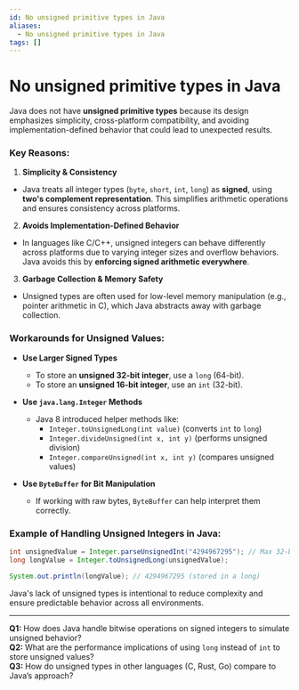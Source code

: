 ```yaml
---
id: No unsigned primitive types in Java
aliases:
  - No unsigned primitive types in Java
tags: []
---
```


# No unsigned primitive types in Java

Java does not have **unsigned primitive types** because its design emphasizes simplicity, cross-platform compatibility, and avoiding implementation-defined behavior that could lead to unexpected results.

### Key Reasons:

1. **Simplicity & Consistency**

- Java treats all integer types (`byte`, `short`, `int`, `long`) as **signed**, using **two's complement representation**. This simplifies arithmetic operations and ensures consistency across platforms.

2. **Avoids Implementation-Defined Behavior**

- In languages like C/C++, unsigned integers can behave differently across platforms due to varying integer sizes and overflow behaviors. Java avoids this by **enforcing signed arithmetic everywhere**.

3. **Garbage Collection & Memory Safety**

- Unsigned types are often used for low-level memory manipulation (e.g., pointer arithmetic in C), which Java abstracts away with garbage collection.

### Workarounds for Unsigned Values:

- **Use Larger Signed Types**

  - To store an **unsigned 32-bit integer**, use a `long` (64-bit).
  - To store an **unsigned 16-bit integer**, use an `int` (32-bit).

- **Use `java.lang.Integer` Methods**

  - Java 8 introduced helper methods like:
    - `Integer.toUnsignedLong(int value)` (converts `int` to `long`)
    - `Integer.divideUnsigned(int x, int y)` (performs unsigned division)
    - `Integer.compareUnsigned(int x, int y)` (compares unsigned values)

- **Use `ByteBuffer` for Bit Manipulation**
  - If working with raw bytes, `ByteBuffer` can help interpret them correctly.

### Example of Handling Unsigned Integers in Java:

```java
int unsignedValue = Integer.parseUnsignedInt("4294967295"); // Max 32-bit unsigned
long longValue = Integer.toUnsignedLong(unsignedValue);

System.out.println(longValue); // 4294967295 (stored in a long)
```

Java's lack of unsigned types is intentional to reduce complexity and ensure predictable behavior across all environments.

---

**Q1:** How does Java handle bitwise operations on signed integers to simulate unsigned behavior?  
**Q2:** What are the performance implications of using `long` instead of `int` to store unsigned values?  
**Q3:** How do unsigned types in other languages (C, Rust, Go) compare to Java’s approach?
